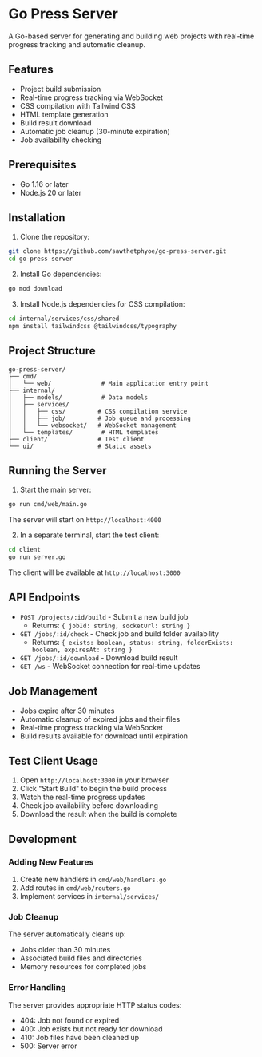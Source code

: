 # Go Press Server

A Go-based server for generating and building web projects with real-time progress tracking and automatic cleanup.

## Features

- Project build submission
- Real-time progress tracking via WebSocket
- CSS compilation with Tailwind CSS
- HTML template generation
- Build result download
- Automatic job cleanup (30-minute expiration)
- Job availability checking

## Prerequisites

- Go 1.16 or later
- Node.js 20 or later

## Installation

1. Clone the repository:

```bash
git clone https://github.com/sawthetphyoe/go-press-server.git
cd go-press-server
```

2. Install Go dependencies:

```bash
go mod download
```

3. Install Node.js dependencies for CSS compilation:

```bash
cd internal/services/css/shared
npm install tailwindcss @tailwindcss/typography
```

## Project Structure

```
go-press-server/
├── cmd/
│   └── web/              # Main application entry point
├── internal/
│   ├── models/           # Data models
│   ├── services/
│   │   ├── css/         # CSS compilation service
│   │   ├── job/         # Job queue and processing
│   │   └── websocket/   # WebSocket management
│   └── templates/        # HTML templates
├── client/              # Test client
└── ui/                  # Static assets
```

## Running the Server

1. Start the main server:

```bash
go run cmd/web/main.go
```

The server will start on `http://localhost:4000`

2. In a separate terminal, start the test client:

```bash
cd client
go run server.go
```

The client will be available at `http://localhost:3000`

## API Endpoints

- `POST /projects/:id/build` - Submit a new build job
  - Returns: `{ jobId: string, socketUrl: string }`
- `GET /jobs/:id/check` - Check job and build folder availability
  - Returns: `{ exists: boolean, status: string, folderExists: boolean, expiresAt: string }`
- `GET /jobs/:id/download` - Download build result
- `GET /ws` - WebSocket connection for real-time updates

## Job Management

- Jobs expire after 30 minutes
- Automatic cleanup of expired jobs and their files
- Real-time progress tracking via WebSocket
- Build results available for download until expiration

## Test Client Usage

1. Open `http://localhost:3000` in your browser
2. Click "Start Build" to begin the build process
3. Watch the real-time progress updates
4. Check job availability before downloading
5. Download the result when the build is complete

## Development

### Adding New Features

1. Create new handlers in `cmd/web/handlers.go`
2. Add routes in `cmd/web/routers.go`
3. Implement services in `internal/services/`

### Job Cleanup

The server automatically cleans up:

- Jobs older than 30 minutes
- Associated build files and directories
- Memory resources for completed jobs

### Error Handling

The server provides appropriate HTTP status codes:

- 404: Job not found or expired
- 400: Job exists but not ready for download
- 410: Job files have been cleaned up
- 500: Server error
